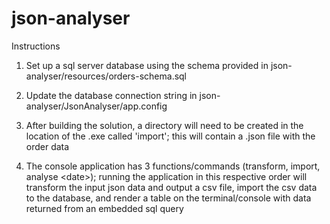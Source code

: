 # json-analyser
Instructions

1) Set up a sql server database using the schema provided in json-analyser/resources/orders-schema.sql

2) Update the database connection string in json-analyser/JsonAnalyser/app.config

3) After building the solution, a directory will need to be created in the location of the .exe called 'import'; this will contain a .json file with the order data

4) The console application has 3 functions/commands (transform, import, analyse \<date\>); running the application in this respective order will transform the input json data and output a csv file, import the csv data to the database, and render a table on the terminal/console with data returned from an embedded sql query
